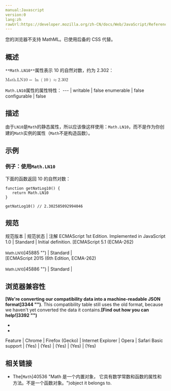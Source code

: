 ```yaml
---
manual:Javascript
version:0
lang:zh
rawUrl:https://developer.mozilla.org/zh-CN/docs/Web/JavaScript/Reference/Global_Objects/Math/LN10
---
```






您的浏览器不支持 MathML。已使用后备的 CSS 代替。




## 概述<a name="Summary"></a>


`**Math.LN10**`属性表示 10 的自然对数，约为 2.302：



<math><semantics><mrow><mstyle><mi>Math.LN10</mi></mstyle><mo>=</mo><mo>ln</mo><mo>(</mo><mn>10</mn><mo>)</mo><mo>≈</mo><mn>2.302</mn></mrow></semantics></math>


`Math.LN10`属性的属性特性： 
 ---  | 
writable | false 
enumerable | false 
configurable | false 



## 描述<a name="Description"></a>


由于`LN10`是`Math`的静态属性，所以应该像这样使用：`Math.LN10`，而不是作为你创建的`Math`实例的属性（`Math`不是构造函数）。


## 示例<a name="Examples"></a>

### 例子：使用`Math.LN10`<a name="Example:_Using_Math.LN10"></a>


下面的函数返回 10 的自然对数：


```
function getNatLog10() {
   return Math.LN10
}

getNatLog10() // 2.302585092994046
```

## 规范<a name="规范"></a>

规范版本 | 规范状态 | 注解 
ECMAScript 1st Edition. Implemented in JavaScript 1.0 | Standard | Initial definition. 
[ECMAScript 5.1 (ECMA-262)<br></br><small>Math.LN10</small>]45885 "") | Standard |  
[ECMAScript 2015 (6th Edition, ECMA-262)<br></br><small>Math.LN10</small>]45886 "") | Standard |  


## 浏览器兼容性<a name="浏览器兼容性"></a>


**[We&#39;re converting our compatibility data into a machine-readable JSON format]3344 "")**. This compatibility table still uses the old format, because we haven&#39;t yet converted the data it contains.**[Find out how you can help!]3392 "")**


* 
* 

Feature | Chrome | Firefox (Gecko) | Internet Explorer | Opera | Safari 
Basic support | (Yes) | (Yes) | (Yes) | (Yes) | (Yes) 




## 相关链接<a name="See_also"></a>

* The[`Math`]40536 "Math 是一个内置对象， 它具有数学常数和函数的属性和方法。不是一个函数对象。")object it belongs to.



